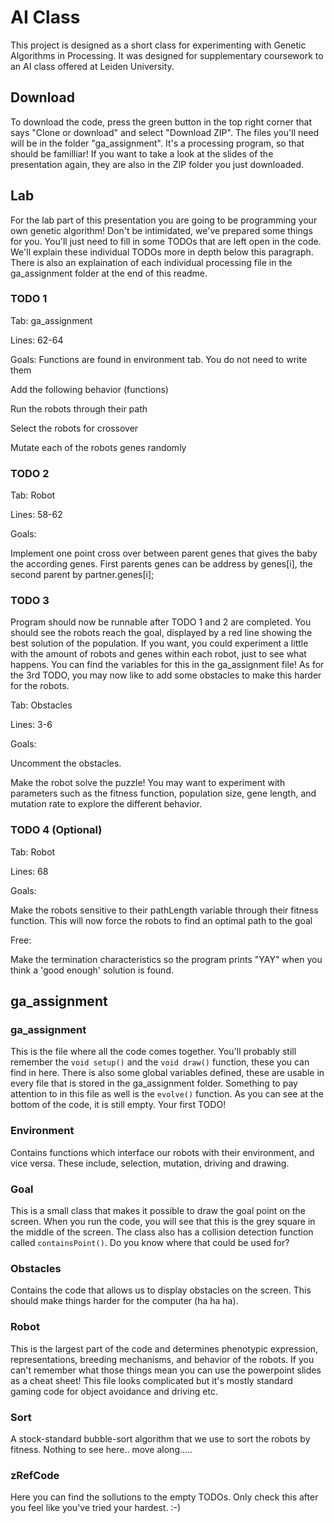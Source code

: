 # AI Class
This project is designed as a short class for experimenting with Genetic Algorithms in Processing. It was designed for supplementary coursework to an AI class offered at Leiden University.

## Download
To download the code, press the green button in the top right corner that says "Clone or download" and select "Download ZIP". The files you'll need will be in the folder "ga_assignment". It's a processing program, so that should be familliar! If you want to take a look at the slides of the presentation again, they are also in the ZIP folder you just downloaded.

## Lab
For the lab part of this presentation you are going to be programming your own genetic algorithm! Don't be intimidated, we've prepared some things for you. You'll just need to fill in some TODOs that are left open in the code. We'll explain these individual TODOs more in depth below this paragraph. There is also an explaination of each individual processing file in the ga_assignment folder at the end of this readme.

### TODO 1
Tab: ga_assignment

Lines: 62-64

Goals:
Functions are found in environment tab. You do not need to write them

Add the following behavior (functions)

Run the robots through their path

Select the robots for crossover

Mutate each of the robots genes randomly

### TODO 2
Tab: Robot

Lines: 58-62

Goals:

Implement one point cross over between parent genes that gives the baby the according genes.
First parents genes can be address by genes[i], the second parent by partner.genes[i];

### TODO 3
Program should now be runnable after TODO 1 and 2 are completed. You should see the robots reach the goal, displayed by a red line showing the best solution of the population. If you want, you could experiment a little with the amount of robots and genes within each robot, just to see what happens. You can find the variables for this in the ga_assignment file! As for the 3rd TODO, you may now like to add some obstacles to make this harder for the robots.

Tab: Obstacles

Lines: 3-6

Goals:

Uncomment the obstacles.

Make the robot solve the puzzle! You may want to experiment with parameters such as the fitness function, population size, gene length, and mutation rate to explore the different behavior.

### TODO 4 (Optional)
Tab: Robot

Lines: 68

Goals:

Make the robots sensitive to their pathLength variable through their fitness function. This will now force the robots to find an optimal path to the goal

Free:

Make the termination characteristics so the program prints "YAY" when you think a 'good enough' solution is found.

## ga_assignment

### ga_assignment
This is the file where all the code comes together. You'll probably still remember the `void setup()` and the `void draw()` function, these you can find  in here. There is also some global variables defined, these are usable in every file that is stored in the ga_assignment folder. Something to pay attention to in this file as well is the `evolve()` function. As you can see at the bottom of the code, it is still empty. Your first TODO!

### Environment
Contains functions which interface our robots with their environment, and vice versa. These include, selection, mutation, driving and drawing.

### Goal
This is a small class that makes it possible to draw the goal point on the screen. When you run the code, you will see that this is the grey square in the middle of the screen. The class also has a collision detection function called `containsPoint()`. Do you know where that could be used for?

### Obstacles
Contains the code that allows us to display obstacles on the screen. This should make things harder for the computer (ha ha ha).

### Robot
This is the largest part of the code and determines phenotypic expression, representations, breeding mechanisms, and behavior of the robots. If you can't remember what those things mean you can use the powerpoint slides as a cheat sheet! This file looks complicated but it's mostly standard gaming code for object avoidance and driving etc.

### Sort
A stock-standard bubble-sort algorithm that we use to sort the robots by fitness. Nothing to see here.. move along.....

### zRefCode
Here you can find the sollutions to the empty TODOs. Only check this after you feel like you've tried your hardest. :-)
